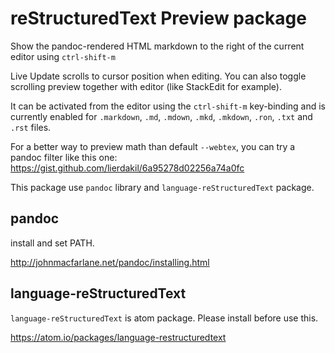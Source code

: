 # reStructuredText Preview package

Show the pandoc-rendered HTML markdown to the right of the current editor using
`ctrl-shift-m`

Live Update scrolls to cursor position when editing. You can also toggle scrolling preview together with editor (like StackEdit for example).

It can be activated from the editor using the `ctrl-shift-m` key-binding and is
currently enabled for `.markdown`, `.md`, `.mdown`, `.mkd`, `.mkdown`, `.ron`, `.txt` and `.rst` files.

For a better way to preview math than default `--webtex`, you can try a pandoc filter like this one: <https://gist.github.com/lierdakil/6a95278d02256a74a0fc>

This package use `pandoc` library and `language-reStructuredText` package.

## pandoc

install and set PATH.

http://johnmacfarlane.net/pandoc/installing.html

## language-reStructuredText

`language-reStructuredText` is atom package. Please install before use this.

https://atom.io/packages/language-restructuredtext
